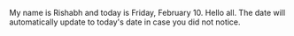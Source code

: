 My name is Rishabh and today is Friday, February 10. Hello all. The date will automatically update to today's date in case you did not notice.
